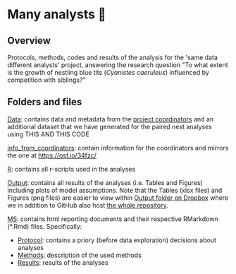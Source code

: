 # Many analysts  :hatched_chick:

## **Overview**

Protocols, methods, codes and results of the analysis for the 'same data different analysts' project, answering the research question "To what extent is the growth of nestling blue tits (*Cyanistes caeruleus*) influenced by competition with siblings?"


## **Folders and files**

[Data](https://github.com/MartinBulla/many_analysts/tree/master/Data): contains data and metadata from the [project coordinators](https://osf.io/34fzc/) and an additional dataset that we have generated for the paired nest analyses using THIS AND THIS CODE

[info_from_coordinators](https://github.com/MartinBulla/many_analysts/tree/master/info_from_coordinators): contain information for the coordinators  and mirrors the one at https://osf.io/34fzc/

[R](https://github.com/MartinBulla/many_analysts/tree/master/R): contains all r-scripts used in the analyses

[Output](https://github.com/MartinBulla/many_analysts/tree/master/R): contains all results of the analyses (i.e. Tables and Figures) including plots of model assumptions. Note that the Tables (xlsx files) and Figures (png files) are easier to view within [Output folder on Dropbox](https://www.dropbox.com/sh/fmyp12uu45qruwo/AACkHcZAZvqYL0Z0Z1ZIShF1a?dl=0) where we in addition to GitHub  also host [the whole repository](https://www.dropbox.com/sh/fbtne85baapqh0h/AABMEZgtROzyBv1e20bXEgpHa?dl=0).

[MS](https://github.com/MartinBulla/many_analysts/tree/master/MS): contains html reporting documents and their respective RMarkdown (*.Rmd) files. Specifically:
- [Protocol](https://raw.githack.com/MartinBulla/many_analysts/master/MS/Protocol.html): contains a priory (before data exploration) decisions about analyses 
- [Methods](https://raw.githack.com/MartinBulla/many_analysts/master/MS/Methods.html): description of the used methods
- [Results](https://raw.githack.com/MartinBulla/many_analysts/master/MS/Results.html): results of the analyses

